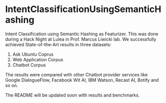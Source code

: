 # IntentClassificationUsingSemanticHashing

Intent Classification using Semantic Hashing as Featurizer. This was done during a Hack Night at Lulea in Prof. Marcus Liwicki lab.  We successfully achieved State-of-the-Art results in three datasets: 
1. Ask Ubuntu Coprus
2. Web Application Corpus
3. Chatbot Corpus

The results were compared with other Chatbot provider services like Google DialogueFlow, Facebook Wit AI, IBM Watson, Recast AI, Botify and so on. 

The README will be updated soon with results and benchmarks. 
